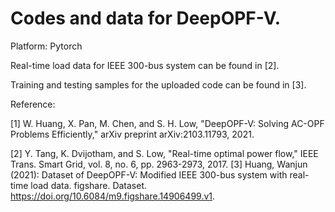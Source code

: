 # Codes and data for DeepOPF-V.
Platform: Pytorch

Real-time load data for IEEE 300-bus system can be found in [2].

Training and testing samples for the uploaded code can be found in [3].

Reference:

[1] W. Huang, X. Pan, M. Chen, and S. H. Low, "DeepOPF-V: Solving AC-OPF Problems Efficiently," arXiv preprint arXiv:2103.11793, 2021.

[2] Y. Tang, K. Dvijotham, and S. Low, "Real-time optimal power flow," IEEE Trans. Smart Grid, vol. 8, no. 6, pp. 2963-2973, 2017.
[3] Huang, Wanjun (2021): Dataset of DeepOPF-V: Modified IEEE 300-bus system with real-time load data. figshare. Dataset. https://doi.org/10.6084/m9.figshare.14906499.v1.
